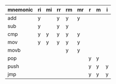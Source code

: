 | mnemonic | ri | mi | rr | rm | mr | r | m | i |
|----------|----|----|----|----|----|---|---|---|
| add      | y  |    | y  | y  | y  |   |   |   |
| sub      | y  |    | y  | y  |    |   |   |   |
| cmp      | y  | y  | y  | y  | y  |   |   |   |
| mov      | y  | y  | y  | y  | y  |   |   |   |
| movb     |    |    |    | y  | y  |   |   |   |
| pop      |    |    |    |    |    | y | y |   |
| push     |    |    |    |    |    | y | y | y |
| jmp      |    |    |    |    |    | y | y | y |